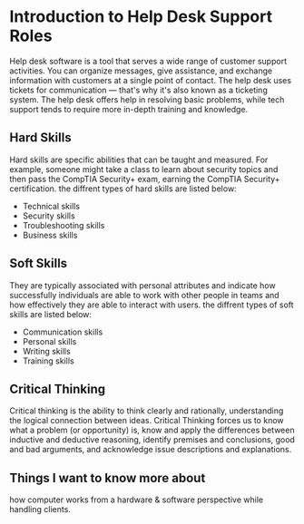 # Introduction to Help Desk Support Roles

Help desk software is a tool that serves a wide range of customer support activities. You can organize messages, give assistance, and exchange information with customers at a single point of contact. The help desk uses tickets for communication — that's why it's also known as a ticketing system.
The help desk offers help in resolving basic problems, while tech support tends to require more in-depth training and knowledge. 

## Hard Skills
Hard skills are specific abilities that can be taught and measured. For example, someone might take a class to learn about security topics and then pass the CompTIA Security+ exam, earning the CompTIA Security+ certification. the diffrent types of hard skills are listed below:
* Technical skills 
* Security skills
* Troubleshooting skills
* Business skills

## Soft Skills

They are typically associated with personal attributes and indicate how successfully individuals are able to work with other people in teams and how effectively they are able to interact with users.  the diffrent types of soft  skills are listed below:
* Communication skills
* Personal skills
* Writing skills
* Training skills

## Critical Thinking
Critical thinking is the ability to think clearly and rationally, understanding the logical connection between ideas.
Critical Thinking forces us to know what a problem (or opportunity) is, know and apply the differences between inductive and deductive reasoning, identify premises and conclusions, good and bad arguments, and acknowledge issue descriptions and explanations.

## Things I want to know more about
 how computer works from a hardware & software perspective while handling clients.
